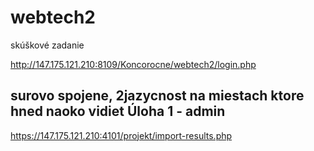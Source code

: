 # webtech2
skúškové zadanie

http://147.175.121.210:8109/Koncorocne/webtech2/login.php

surovo spojene, 2jazycnost na miestach ktore hned naoko vidiet
Úloha 1 - admin
---------------
https://147.175.121.210:4101/projekt/import-results.php
